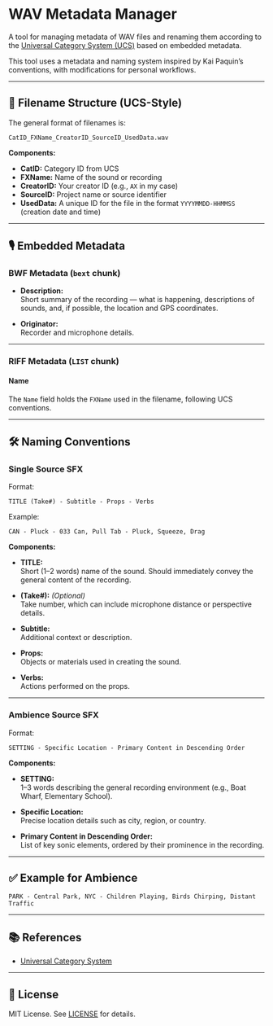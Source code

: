 # WAV Metadata Manager

A tool for managing metadata of WAV files and renaming them according to the [Universal Category System (UCS)](https://universalcategorysystem.com/) based on embedded metadata.

This tool uses a metadata and naming system inspired by Kai Paquin’s conventions, with modifications for personal workflows.

---

## 📁 Filename Structure (UCS-Style)

The general format of filenames is:

```
CatID_FXName_CreatorID_SourceID_UsedData.wav
```

**Components:**

- **CatID:** Category ID from UCS  
- **FXName:** Name of the sound or recording  
- **CreatorID:** Your creator ID (e.g., `AX` in my case)  
- **SourceID:** Project name or source identifier  
- **UsedData:** A unique ID for the file in the format `YYYYMMDD-HHMMSS` (creation date and time)
---

## 🎙️ Embedded Metadata

### BWF Metadata (`bext` chunk)

- **Description:**  
  Short summary of the recording — what is happening, descriptions of sounds, and, if possible, the location and GPS coordinates.

- **Originator:**  
  Recorder and microphone details.

---

### RIFF Metadata (`LIST` chunk)

#### Name
The `Name` field holds the `FXName` used in the filename, following UCS conventions.

---

## 🛠️ Naming Conventions

### Single Source SFX

Format:
```
TITLE (Take#) - Subtitle - Props - Verbs
```

Example:
```
CAN - Pluck - 033 Can, Pull Tab - Pluck, Squeeze, Drag
```

**Components:**

- **TITLE:**  
  Short (1–2 words) name of the sound. Should immediately convey the general content of the recording.

- **(Take#):** *(Optional)*  
  Take number, which can include microphone distance or perspective details.

- **Subtitle:**  
  Additional context or description.

- **Props:**  
  Objects or materials used in creating the sound.

- **Verbs:**  
  Actions performed on the props.
---

### Ambience Source SFX

Format:
```
SETTING - Specific Location - Primary Content in Descending Order
```

**Components:**

- **SETTING:**  
  1–3 words describing the general recording environment (e.g., Boat Wharf, Elementary School).

- **Specific Location:**  
  Precise location details such as city, region, or country.

- **Primary Content in Descending Order:**  
  List of key sonic elements, ordered by their prominence in the recording.

---

## ✅ Example for Ambience

```
PARK - Central Park, NYC - Children Playing, Birds Chirping, Distant Traffic
```

---

## 📚 References

- [Universal Category System](https://universalcategorysystem.com/)

---

## 📄 License

MIT License. See [LICENSE](LICENSE) for details.

